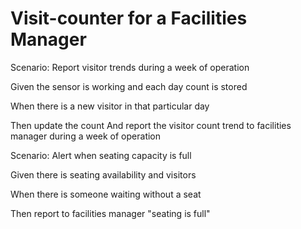 # Visit-counter for a Facilities Manager

Scenario: Report visitor trends during a week of operation

  Given the sensor is working and each day count is stored
  
  When there is a new visitor in that particular day
  
  Then update the count 
  And report the visitor count trend to facilities manager during a week of operation 

Scenario: Alert when seating capacity is full

  Given there is seating availability and visitors
  
  When there is someone waiting without a seat
  
  Then report to facilities manager "seating is full"
